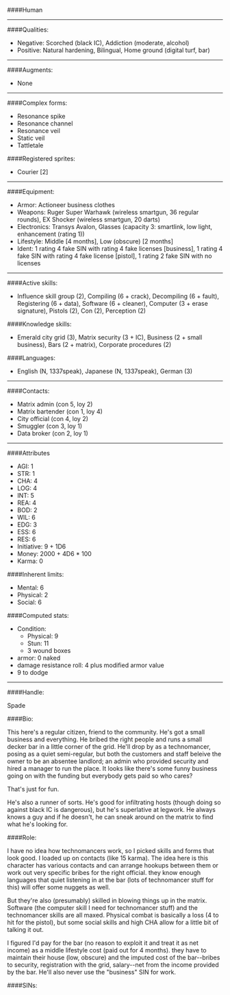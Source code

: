 ####Human
____
####Qualities:

- Negative: Scorched (black IC), Addiction (moderate, alcohol)
- Positive: Natural hardening, Bilingual, Home ground (digital turf, bar)

____
####Augments:

- None

____
####Complex forms:

- Resonance spike
- Resonance channel
- Resonance veil
- Static veil
- Tattletale

####Registered sprites:

- Courier [2]

____
####Equipment:

- Armor: Actioneer business clothes
- Weapons: Ruger Super Warhawk (wireless smartgun, 36 regular rounds), EX Shocker (wireless smartgun, 20 darts)
- Electronics: Transys Avalon, Glasses (capacity 3: smartlink, low light, enhancement (rating 1))
- Lifestyle: Middle [4 months], Low (obscure) [2 months]
- Ident: 1 rating 4 fake SIN with rating 4 fake licenses [business], 1 rating 4 fake SIN with rating 4 fake license [pistol], 1 rating 2 fake SIN with no licenses

____
####Active skills:

- Influence skill group (2), Compiling (6 + crack), Decompiling (6 + fault), Registering (6 + data), Software (6 + cleaner), Computer (3 + erase signature), Pistols (2), Con (2), Perception (2)

####Knowledge skills:

- Emerald city grid (3), Matrix security (3 + IC), Business (2 + small business), Bars (2 + matrix), Corporate procedures (2)

####Languages:

- English (N, 1337speak), Japanese (N, 1337speak), German (3)

____
####Contacts:

- Matrix admin (con 5, loy 2)
- Matrix bartender (con 1, loy 4)
- City official (con 4, loy 2)
- Smuggler (con 3, loy 1)
- Data broker (con 2, loy 1)

____
####Attributes

- AGI: 1
- STR: 1
- CHA: 4
- LOG: 4
- INT: 5
- REA: 4
- BOD: 2
- WIL: 6
- EDG: 3
- ESS: 6
- RES: 6
- Initiative: 9 + 1D6
- Money: 2000 + 4D6 * 100
- Karma: 0

####Inherent limits:

- Mental: 6
- Physical: 2
- Social: 6

####Computed stats:

- Condition:
	- Physical: 9
	- Stun: 11
	- 3 wound boxes
- armor: 0 naked
- damage resistance roll: 4 plus modified armor value
- 9 to dodge

____
####Handle:

Spade

####Bio:

This here's a regular citizen, friend to the community. He's got a small business and everything. He bribed the right people and runs a small decker bar in a little corner of the grid. He'll drop by as a technomancer, posing as a quiet semi-regular, but both the customers and staff beleive the owner to be an absentee landlord; an admin who provided security and hired a manager to run the place. It looks like there's some funny business going on with the funding but everybody gets paid so who cares?

That's just for fun. 

He's also a runner of sorts. He's good for infiltrating hosts (though doing so against black IC is dangerous), but he's superlative at legwork. He always knows a guy and if he doesn't, he can sneak around on the matrix to find what he's looking for.

####Role:

I have no idea how technomancers work, so I picked skills and forms that look good. I loaded up on contacts (like 15 karma). The idea here is this character has various contacts and can arrange hookups between them or work out very specific bribes for the right official. they know enough languages that quiet listening in at the bar (lots of technomancer stuff for this) will offer some nuggets as well.

But they're also (presumably) skilled in blowing things up in the matrix. Software (the computer skill I need for technomancer stuff) and the technomancer skills are all maxed. Physical combat is basically a loss (4 to hit for the pistol), but some social skills and high CHA allow for a little bit of talking it out.

I figured I'd pay for the bar (no reason to exploit it and treat it as net income) as a middle lifestyle cost (paid out for 4 months). they have to maintain their house (low, obscure) and the imputed cost of the bar--bribes to security, registration with the grid, salary--net from the income provided by the bar. He'll also never use the "business" SIN for work. 

####SINs: